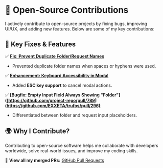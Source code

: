 # 🚀 Open-Source Contributions  

I actively contribute to open-source projects by fixing bugs, improving UI/UX, and adding new features. Below are some of my key contributions:  

## 🔹 Key Fixes & Features  

✅ **[Fix: Prevent Duplicate Folder/Request Names]([https://github.com/project-repo/pull/123](https://github.com/EXXETA/trufos/pull/297))**  
- Prevented duplicate folder names when spaces or hyphens were used.  

✅ **[Enhancement: Keyboard Accessibility in Modal](https://github.com/EXXETA/trufos/pull/292)**  
- Added **ESC key support** to cancel modal actions.  

✅ **[Bugfix: Empty Input Field Always Showing "Folder"]([https://github.com/project-repo/pull/789](https://github.com/EXXETA/trufos/pull/296)**  
- Differentiated between folder and request input placeholders.  

## 🌍 Why I Contribute?  
Contributing to open-source software helps me collaborate with developers worldwide, solve real-world issues, and improve my coding skills.  

🔗 **View all my merged PRs:** [GitHub Pull Requests](https://github.com/pulls?q=is%3Apr+archived%3Afalse+author%3ARammah-mohamed+is%3Aclosed)  
